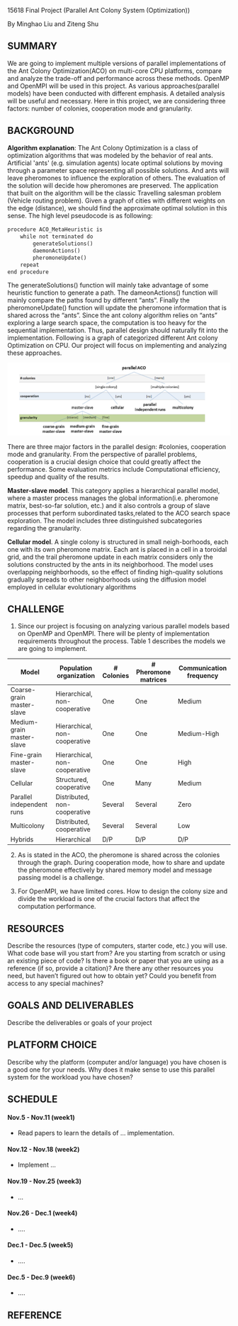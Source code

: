 15618 Final Project (Parallel Ant Colony System (Optimization))

By Minghao Liu and Ziteng Shu

## SUMMARY
We are going to implement multiple versions of parallel implementations of the Ant Colony Optimization(ACO) on multi-core CPU platforms, compare and analyze the trade-off and performance across these methods. OpenMP and OpenMPI will be used in this project.
As various approaches(parallel models) have been conducted with different emphasis.
A detailed analysis will be useful and necessary. Here in this project, we are considering three factors: number of colonies, cooperation mode and granularity.



## BACKGROUND
**Algorithm explanation**:
The Ant Colony Optimization is a class of optimization algorithms that was modeled by the behavior of real ants.  Artificial 'ants' (e.g. simulation agents) locate optimal solutions by moving through a parameter space representing all possible solutions. And ants will leave pheromones to influence the exploration of others. The evaluation of the solution will decide how pheromones are preserved. The application that built on the algorithm will be the classic Travelling salesman problem (Vehicle routing problem). Given a graph of cities with different weights on the edge (distance), we should find the approximate optimal solution in this sense. The high level pseudocode is as following:

```
procedure ACO_MetaHeuristic is
    while not terminated do
        generateSolutions()
        daemonActions()
        pheromoneUpdate()
    repeat
end procedure
```
The generateSolutions() function will mainly take advantage of some heuristic function to generate a path. The dameonActions() function will mainly compare the paths found by different “ants”. Finally the pheromoneUpdate() function will update the pheromone information that is shared across the “ants”.  Since the ant colony algorithm relies on “ants” exploring a large search space, the computation is too heavy for the sequential implementation. Thus, parallel design should naturally fit into the implementation. Following is a graph of categorized different Ant colony Optimization on CPU. Our project will focus on implementing and analyzing these approaches.

![A hierarchical view of parallel approaches](https://github.com/Tommliu/Parallel-Ant-Colony-System/blob/gh-pages/Hierarchy_Parallel_ACO%20.png)

There are three major factors in the parallel design: #colonies, cooperation mode and granularity. From the perspective of parallel problems, cooperation is a crucial design choice that could greatly affect the performance. Some evaluation metrics include Computational efficiency, speedup and quality of the results.

**Master-slave model**. This category applies a hierarchical parallel model, where a master process manages the global information(i.e. pheromone matrix, best-so-far solution, etc.) and it also controls a group of slave processes that perform subordinated tasks,related to the ACO search space exploration. The model includes three distinguished subcategories regarding the granularity.

**Cellular model**. A single colony is structured in small neigh-borhoods, each one with its own pheromone matrix. Each ant is placed in a cell in a toroidal grid, and the trail pheromone update in each matrix considers only the solutions constructed by the ants in its neighborhood. The model uses overlapping neighborhoods, so the effect of finding high-quality solutions gradually spreads to other neighborhoods using the diffusion model employed in cellular evolutionary algorithms

## CHALLENGE 
1.  Since our project is focusing on analyzing various parallel models based on OpenMP and OpenMPI. There will be plenty of implementation requirements throughout the process. Table 1 describes the models we are going to implement.

| Model                     | Population organization       | \# Colonies | \# Pheromone matrices | Communication frequency |
| ------------------------- | ----------------------------- | ----------- | --------------------- | ----------------------- |
| Coarse-grain master-slave | Hierarchical, non-cooperative | One         | One                   | Medium                  |
| Medium-grain master-slave | Hierarchical, non-cooperative | One         | One                   | Medium-High             |
| Fine-grain master-slave   | Hierarchical, non-cooperative | One         | One                   | High                    |
| Cellular                  | Structured, cooperative       | One         | Many                  | Medium                  |
| Parallel independent runs | Distributed, non-cooperative  | Several     | Several               | Zero                    |
| Multicolony               | Distributed, cooperative      | Several     | Several               | Low                     |
| Hybrids                   | Hierarchical                  | D/P         | D/P                   | D/P                     |

2.  As is stated in the ACO, the pheromone is shared across the colonies through the graph. During cooperation mode, how to share and update the pheromone effectively by shared memory model and message passing model is a challenge.

3. For OpenMPI, we have limited cores. How to design the colony size and divide the workload is one of the crucial factors that affect the computation performance.

## RESOURCES
Describe the resources (type of computers, starter code, etc.) you will use.
What code base will you start from? Are you starting from scratch or using an existing
piece of code? Is there a book or paper that you are using as a reference (if so, provide a
citation)? Are there any other resources you need, but haven’t figured out how to obtain
yet? Could you benefit from access to any special machines?

## GOALS AND DELIVERABLES
Describe the deliverables or goals of your project

## PLATFORM CHOICE
Describe why the platform (computer and/or language) you have
chosen is a good one for your needs. Why does it make sense to use this parallel system
for the workload you have chosen?

## SCHEDULE

#### Nov.5 - Nov.11 (week1)
* Read papers to learn the details of ... implementation.

#### Nov.12 - Nov.18 (week2)
* Implement ...
 
#### Nov.19 - Nov.25 (week3)
*  ...

#### Nov.26 - Dec.1 (week4)
* ....

#### Dec.1 - Dec.5 (week5)
* ....

#### Dec.5 - Dec.9 (week6)
* ....

## REFERENCE
